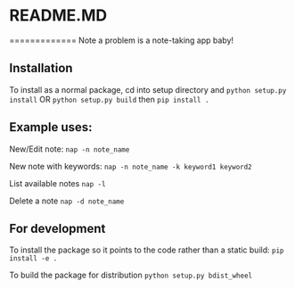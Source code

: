 # README.MD
=============
Note a problem is a note-taking app baby!

## Installation
To install as a normal package, cd into setup directory and
    `python setup.py install`
    OR
    `python setup.py build` then `pip install .`


##  Example uses:
New/Edit note:
    `nap -n note_name`

New note with keywords:
    `nap -n note_name -k keyword1 keyword2`

List available notes
    `nap -l`

Delete a note
    `nap -d note_name`


## For development
To install the package so it points to the code rather than a static build:
    `pip install -e .`

To build the package for distribution
    `python setup.py bdist_wheel`


